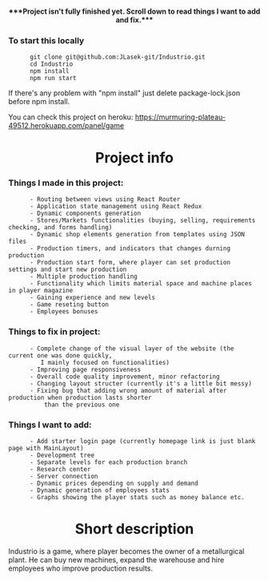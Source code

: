 <h4 align="center">***Project isn't fully finished yet. Scroll down to read things I want to add and fix.***</h4>
<h3>To start this locally</h3>

          git clone git@github.com:JLasek-git/Industrio.git
          cd Industrio
          npm install
          npm run start

If there's any problem with "npm install" just delete package-lock.json before npm install.

You can check this project on heroku: https://murmuring-plateau-49512.herokuapp.com/panel/game

<h1 align="center">Project info</h1>

<h3> Things I made in this project: </h3>
  
          - Routing between views using React Router
          - Application state management using React Redux
          - Dynamic components generation
          - Stores/Markets functionalities (buying, selling, requirements checking, and forms handling)
          - Dynamic shop elements generation from templates using JSON files
          - Production timers, and indicators that changes durning production
          - Production start form, where player can set production settings and start new production
          - Multiple production handling
          - Functionality which limits material space and machine places in player magazine
          - Gaining experience and new levels
          - Game reseting button
          - Employees bonuses
         
<h3> Things to fix in project: </h3>
          
          - Complete change of the visual layer of the website (the current one was done quickly,
             I mainly focused on functionalities)
          - Improving page responsiveness
          - Overall code quality improvement, minor refactoring
          - Changing layout structer (currently it's a little bit messy)
          - Fixing bug that adding wrong amount of material after production when production lasts shorter
              than the previous one
              
<h3> Things I want to add: </h3>
          
          - Add starter login page (currently homepage link is just blank page with MainLayout)
          - Development tree
          - Separate levels for each production branch
          - Research center
          - Server connection
          - Dynamic prices depending on supply and demand
          - Dynamic generation of employees stats
          - Graphs showing the player stats such as money balance etc.
      
<h1 align="center">Short description</h1>

Industrio is a game, where player becomes the owner of a metallurgical plant. He can buy new machines, expand the warehouse and hire employees who improve production results. 
